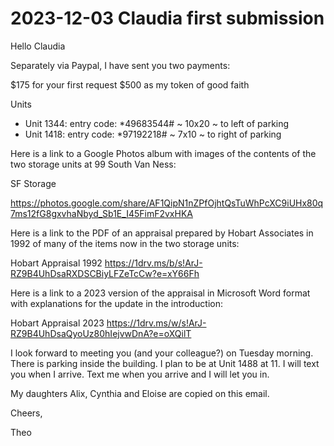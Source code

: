 # 2023-12-03 Claudia first submission

Hello Claudia

Separately via Paypal, I have sent you two payments:

$175 for your first request
$500 as my token of good faith

Units

* Unit 1344: entry code: *49683544# ~ 10x20 ~ to left of parking
* Unit 1418: entry code: *97192218# ~  7x10 ~ to right of parking

Here is a link to a Google Photos album with images of the contents of the two storage units at 99 South Van Ness:

SF Storage

https://photos.google.com/share/AF1QipN1nZPfOjhtQsTuWhPcXC9iUHx80q7ms12fG8gxvhaNbyd_Sb1E_I45FimF2vxHKA

Here is a link to the PDF of an appraisal prepared by Hobart Associates in 1992 of many of the items now in the two storage units:

Hobart Appraisal 1992
https://1drv.ms/b/s!ArJ-RZ9B4UhDsaRXDSCBiyLFZeTcCw?e=xY66Fh

Here is a link to a 2023 version of the appraisal in Microsoft Word format with explanations for the update in the introduction:

Hobart Appraisal 2023
https://1drv.ms/w/s!ArJ-RZ9B4UhDsaQyoUz80hIejvwDnA?e=oXQilT

I look forward to meeting you (and your colleague?) on Tuesday morning. There is parking inside the building. I plan to be at Unit 1488 at 11. I will text you when I arrive. Text me when you arrive and I will let you in.

My daughters Alix, Cynthia and Eloise are copied on this email.


Cheers,

Theo


